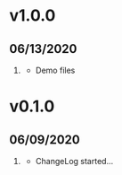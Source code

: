 # v1.0.0
##  06/13/2020

1. [](#new)
    * Demo files

# v0.1.0
##  06/09/2020

1. [](#new)
    * ChangeLog started...
